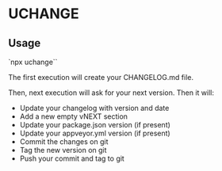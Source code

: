 # UCHANGE

## Usage

`npx uchange``

The first execution will create your CHANGELOG.md file.

Then, next execution will ask for your next version. Then it will:

- Update your changelog with version and date
- Add a new empty vNEXT section
- Update your package.json version (if present)
- Update your appveyor.yml version (if present)
- Commit the changes on git
- Tag the new version on git
- Push your commit and tag to git
